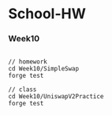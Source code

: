 # School-HW

### Week10
```

// homework
cd Week10/SimpleSwap
forge test

// class
cd Week10/UniswapV2Practice
forge test
```
